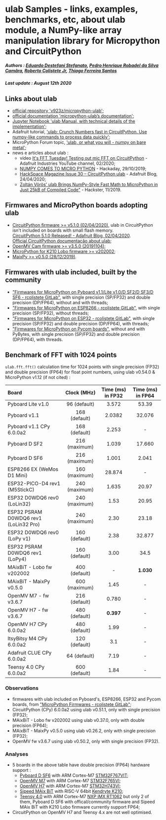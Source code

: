 # ulab Samples - links, examples, benchmarks, etc, about ulab module, a NumPy-like array manipulation library for Micropython and CircuitPython

##### Authors : [Eduardo Destefani Stefanato](https://github.com/EduardoDestefani), [Pedro Henrique Robadel da Silva Camâra](https://github.com/ph-robadel), [Roberto Colistete Jr](https://github.com/rcolistete), [Thiago Ferreira Santos](https://github.com/thiagofe)

##### Last update : August 12th 2020


## Links about ulab

- [official repository 'v923z/micropython-ulab'](https://github.com/v923z/micropython-ulab);
- [official documentation 'micropython-ulab’s documentation'](https://micropython-ulab.readthedocs.io/);
- [Jupyter Notebook 'ulab Manual, with technical details of the implementation'](https://github.com/v923z/micropython-ulab/blob/master/docs/ulab-manual.ipynb);
- Adafruit tutorial, ['ulab: Crunch Numbers fast in CircuitPython. Use numpy-like commands to process data quickly'](https://learn.adafruit.com/ulab-crunch-numbers-fast-with-circuitpython);
- MicroPython Forum topic, ['ulab, or what you will - numpy on bare metal'](https://forum.micropython.org/viewtopic.php?f=3&t=7005);
- news e articles about ulab :
    * vídeo [It's FFT Tuesday! Testing out mic FFT on CircuitPython](https://www.youtube.com/watch?v=c0SMT1UY37M) - Adafruit Industries
YouTube channel, 02/2020;
    * [NUMPY COMES TO MICRO PYTHON](https://hackaday.com/2019/10/29/numpy-comes-to-micro-python/) - Hackaday, 29/10/2019;
    * [HackSpace Magazine Issue 30 – CircuitPython ulab](https://blog.adafruit.com/2020/04/24/hackspace-magazine-issue-30-circuitpython-ulab-clue-adafruit-circuitpython-hackspacemag-adafruit/) - Adafruit Blog, 24/04/2020;
    * [Zoltán Vörös' ulab Brings NumPy-Style Fast Math to MicroPython in Just 25kB of Compiled Code"](https://www.hackster.io/news/zoltan-voros-ulab-brings-numpy-style-fast-math-to-micropython-in-just-25kb-of-compiled-code-aa52a81cd269) - Hackster, 11/2019.


## Firmwares and MicroPython boards adopting ulab

- [CircuitPython firmware >= v5.1.0 (02/04/2020)](https://github.com/adafruit/circuitpython/releases/tag/5.1.0), ulab in CircuitPython isn't included on boards with small flash memory.  
[CircuitPython 5.1.0 Released! - Adafruit Blog, 02/04/2020](https://blog.adafruit.com/2020/04/02/circuitpython-5-1-0-released-circuitpython-python-ulab-adafruit-circuitpython/).  
[Official CircuitPython documentação about ulab](https://circuitpython.readthedocs.io/en/latest/autoapi/ulab/index.html);
- [OpenMV Cam firmware >= v3.5.0 (20191104)](https://docs.openmv.io/library/index.html?highlight=ulab#third-party-libraries-on-the-openmv-cam);
- [MicroPython for K210 Lobo firmware >= v202002](https://loboris.eu/forum/showthread.php?tid=1004);
- [MaixPy >= v0.5.0 (28/12/2019)](https://twitter.com/SipeedIO/status/1210875423627702272).


## Firmwares with ulab included, built by the community

- ["Firmwares for MicroPython on Pyboard v1.1/Lite v1.0/D SF2/D SF3/D SF6 - rcolistete GitLab"](https://gitlab.com/rcolistete/micropython-firmwares/-/tree/master/Pyboard), with single precision (SP/FP32) and double precision (DP/FP64), without and with threads;
- ["Firmwares for MicroPython on ESP8266 - rcolistete GitLab"](https://gitlab.com/rcolistete/micropython-firmwares/-/tree/master/ESP8266), with single precision (SP/FP32), without threads;
- ["Firmwares for MicroPython on ESP32 - rcolistete GitLab"](https://gitlab.com/rcolistete/micropython-firmwares/-/tree/master/ESP32), with single precision (SP/FP32) and double precision (DP/FP64), with threads;
- ["Firmwares for MicroPython on Pycom boards"](https://gitlab.com/rcolistete/micropython-firmwares/-/tree/master/Pycom), without and with PyBytes, with single precision (SP/FP32) and double precision (DP/FP64), with threads.


## Benchmark of FFT with 1024 points

`ulab.fft.fft()` calculation time for 1024 points with single precision (FP32) and double precision (FP64) for float point numbers, using ulab v0.54.0 & MicroPython v1.12 (if not cited) :

| Board                       |  Clock (MHz)  |  Time (ms) in FP32  |  Time (ms) in FP64  |
| :-------------------------- | :-----------: | :-----------------: | :-----------------: |
| Pyboard Lite v1.0           | 96 (default)  |        3.572        |        53.39        |
| Pyboard v1.1                | 168 (default) |        2.0382       |        32.076       |
| Pyboard v1.1 CPy 6.0.0a2    | 168 (default) |        2.253        |          -          |
| Pyboard D SF2               | 216 (maximum) |        1.039        |        17.660       |
| Pyboard D SF6               | 216 (maximum) |        1.001        |        2.041        |
| ESP8266 EX (WeMos D1 Mini)  | 160 (maximum) |       28.874        |          -          |
| ESP32-PICO-D4 rev1 (M5StickC) | 240 (maximum) |      1.635        |        20.97        |
| ESP32 D0WDQ6 rev0 (LoLin32) | 240 (maximum) |        1.53         |        20.95        |
| ESP32 PSRAM D0WDQ6 rev1 (LoLin32 Pro) | 240 (maximum) | 2.30      |        23.18        |
| ESP32 D0WDQ6 rev0 (LoPy v1) | 160 (default) |         2.38        |        32.877       |
| ESP32 PSRAM D0WDQ6 rev1 (LoPy4) | 160 (default) |     3.00        |        34.5         |
| MAixBiT - Lobo fw v202002   | 400 (default) |          -          |       **1.030**     |
| MAixBiT - MaixPy v0.5.0     | 600 (maximum) |        1.45         |          -          |
| OpenMV M7 - fw v3.6.7       | 216 (default) |        0.780        |          -          |
| OpenMV H7 - fw v3.6.7       | 480 (default) |      **0.397**      |          -          |
| OpenMV H7 CPy 6.0.0a2       | 480 (default) |        1.99         |          -          |
| ItsyBitsy M4 CPy 6.0.0a2    | 120 (default) |         3.1         |          -          |
| Adafruit CLUE CPy 6.0.0a2   | 64 (default)  |        7.19         |          -          |
| Teensy 4.0 CPy 6.0.0a2      | 600 (default) |        1.84         |          -          |

### Observations

- firmwares with ulab included on Pyboard's, ESP8266, ESP32 and Pycom boards, from ["MicroPython Firmwares - rcolistete GitLab"](https://gitlab.com/rcolistete/micropython-firmwares);
- CircuitPython (CPy) 6.0.0a2 using ulab v0.51.1, only with single precision (FP32);
- MAixBiT - Lobo fw v202002 using ulab v0.37.0, only with  double precision (FP64);
- MAixBiT - MaixPy v0.5.0 using ulab v0.26.2, only with single precision (FP32);
- OpenMV fw v3.6.7 using ulab v0.50.2, only with single precision (FP32).

### Analyses

- 5 boards in the above table have double precision (FP64) hardware support :
  * [Pyboard D SF6](https://store.micropython.org/product/PYBD-SF6-W4F2) with ARM Cortex-M7 [STM32F767VIT](https://www.st.com/en/microcontrollers-microprocessors/stm32f767vi.html);
  * [OpenMV M7](https://openmv.io/products/openmv-cam-m7) with ARM Cortex-M7 [STM32F765VI](https://www.st.com/en/microcontrollers-microprocessors/stm32f765vi.html);
  * [OpenMV H7](https://openmv.io/products/openmv-cam-h7) with ARM Cortex-M7 [STM32H743VI](https://www.st.com/en/microcontrollers-microprocessors/stm32h743vi.html);
  * [Sipeed MAix BiT](https://www.seeedstudio.com/Sipeed-MAix-BiT-for-RISC-V-AI-IoT-p-2872.html) with RISC-V 64bit [Kendryte K210](https://canaan.io/product/kendryteai);
  * [Teensy 4.0](https://www.pjrc.com/store/teensy40.html) with ARM Cortex-M7 [NXP iMX RT1062](https://www.nxp.com/products/processors-and-microcontrollers/arm-microcontrollers/i-mx-rt-crossover-mcus/i-mx-rt1060-crossover-mcu-with-arm-cortex-m7-core:i.MX-RT1060)
but only 2 of them, Pyboard D SF6 with offical/community firmware and Sipeed MAix BiT with K210 Lobo firmware currently support FP64;
- CircuitPython on OpenMV H7 and Teensy 4.x are not well optimised.
